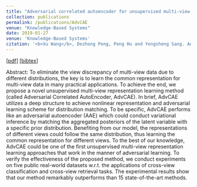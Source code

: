 ```yaml
---
title: "Adversarial correlated autoencoder for unsupervised multi-view representation learning"
collection: publications
permalink: /publications/AdvCAE
venue: "Knowledge-Based Systems"
date: 2019-01-27
venue: 'Knowledge-Based Systems' 
citation: '<b>Xu Wang</b>, Dezhong Peng, Peng Hu and Yongsheng Sang. Adversarial correlated autoencoder for unsupervised multi-view representation learning[J]. <i>Knowledge-Based Systems</i>, 2019, 168: 109-120.'
---
```

[[pdf]](https://www.sciencedirect.com/science/article/pii/S0950705119300176)
[[bibtex]](http://wangxu-scu.github.io/assets/bibs/Wang2019AdvCAE.bib)

Abstract: To eliminate the view discrepancy of multi-view data due to different distributions, the key is to learn the common representation for multi-view data in many practical applications. To achieve the end, we propose a novel unsupervised multi-view representation learning method (called Adversarial Correlated AutoEncoder, AdvCAE). In brief, AdvCAE utilizes a deep structure to achieve nonlinear representation and adversarial learning scheme for distribution matching. To be specific, AdvCAE performs like an adversarial autoencoder (AAE) which could conduct variational inference by matching the aggregated posteriors of the latent variable with a specific prior distribution. Benefiting from our model, the representations of different views could follow the same distribution, thus learning the common representation for different views. To the best of our knowledge, AdvCAE could be one of the first unsupervised multi-view representation learning approaches that work in the manner of adversarial learning. To verify the effectiveness of the proposed method, we conduct experiments on five public real-world datasets w.r.t. the applications of cross-view classification and cross-view retrieval tasks. The experimental results show that our method remarkably outperforms than 15 state-of-the-art methods.  
